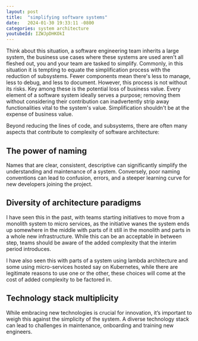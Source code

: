 ```yaml
---
layout: post
title:  "simplifying software systems"
date:   2024-01-30 19:33:11 -0800
categories: system architecture
youtubeId: IZWJpDHKOkI
---
```


Think about this situation, a software engineering team inherits a large system, the business use cases where these systems are used aren't all fleshed out, you and your team are tasked to simplify.
Commonly, in this situation it is tempting to equate the simplification process with the reduction of subsystems. Fewer components mean there's less to manage, less to debug, and less to document. However, this process is not without its risks. Key among these is the potential loss of business value. Every element of a software system ideally serves a purpose; removing them without considering their contribution can inadvertently strip away functionalities vital to the system's value. Simplification shouldn't be at the expense of business value.

Beyond reducing the lines of code, and subsystems, there are often many aspects that contribute to complexity of software architecture:

## The power of naming

Names that are clear, consistent, descriptive can significantly simplify the understanding and maintenance of a system. Conversely, poor naming conventions can lead to confusion, errors, and a steeper learning curve for new developers joining the project.

## Diversity of architecture paradigms

I have seen this in the past, with teams starting initiatives to move from a monolith system to micro services, as the initiative wanes the system ends up somewhere in the middle with parts of it still in the monolith and parts in a whole new infrastructure. While this can be an acceptable in between step, teams should be aware of the added complexity that the interim period introduces.

I have also seen this with parts of a system using lambda architecture and some using micro-services hosted say on Kubernetes, while there are legitimate reasons to use one or the other, these choices will come at the cost of added complexity to be factored in.

## Technology stack multiplicity
 While embracing new technologies is crucial for innovation, it’s important to weigh this against the simplicity of the system. A diverse technology stack can lead to challenges in maintenance, onboarding and training new engineers.
